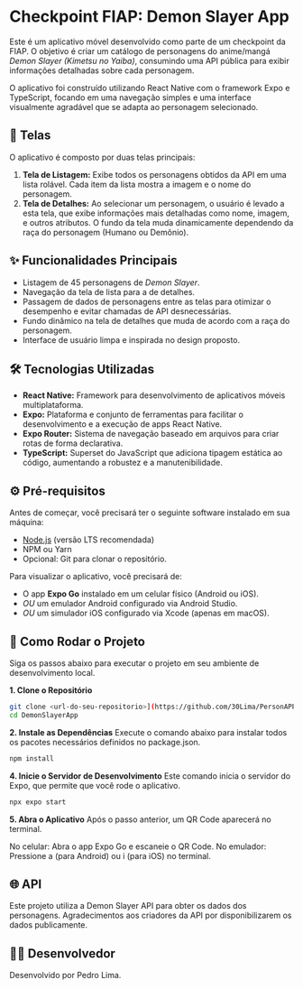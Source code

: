 # Checkpoint FIAP: Demon Slayer App

Este é um aplicativo móvel desenvolvido como parte de um checkpoint da FIAP. O objetivo é criar um catálogo de personagens do anime/mangá *Demon Slayer (Kimetsu no Yaiba)*, consumindo uma API pública para exibir informações detalhadas sobre cada personagem.

O aplicativo foi construído utilizando React Native com o framework Expo e TypeScript, focando em uma navegação simples e uma interface visualmente agradável que se adapta ao personagem selecionado.

## 📱 Telas

O aplicativo é composto por duas telas principais:

1.  **Tela de Listagem:** Exibe todos os personagens obtidos da API em uma lista rolável. Cada item da lista mostra a imagem e o nome do personagem.
2.  **Tela de Detalhes:** Ao selecionar um personagem, o usuário é levado a esta tela, que exibe informações mais detalhadas como nome, imagem, e outros atributos. O fundo da tela muda dinamicamente dependendo da raça do personagem (Humano ou Demônio).

## ✨ Funcionalidades Principais

-   Listagem de 45 personagens de *Demon Slayer*.
-   Navegação da tela de lista para a de detalhes.
-   Passagem de dados de personagens entre as telas para otimizar o desempenho e evitar chamadas de API desnecessárias.
-   Fundo dinâmico na tela de detalhes que muda de acordo com a raça do personagem.
-   Interface de usuário limpa e inspirada no design proposto.

## 🛠️ Tecnologias Utilizadas

-   **React Native:** Framework para desenvolvimento de aplicativos móveis multiplataforma.
-   **Expo:** Plataforma e conjunto de ferramentas para facilitar o desenvolvimento e a execução de apps React Native.
-   **Expo Router:** Sistema de navegação baseado em arquivos para criar rotas de forma declarativa.
-   **TypeScript:** Superset do JavaScript que adiciona tipagem estática ao código, aumentando a robustez e a manutenibilidade.

## ⚙️ Pré-requisitos

Antes de começar, você precisará ter o seguinte software instalado em sua máquina:

-   [Node.js](https://nodejs.org/en/) (versão LTS recomendada)
-   NPM ou Yarn
-   Opcional: Git para clonar o repositório.

Para visualizar o aplicativo, você precisará de:

-   O app **Expo Go** instalado em um celular físico (Android ou iOS).
-   *OU* um emulador Android configurado via Android Studio.
-   *OU* um simulador iOS configurado via Xcode (apenas em macOS).

## 🚀 Como Rodar o Projeto

Siga os passos abaixo para executar o projeto em seu ambiente de desenvolvimento local.

**1. Clone o Repositório**
```bash
git clone <url-do-seu-repositorio>](https://github.com/30Lima/PersonAPP.git)
cd DemonSlayerApp
```

**2. Instale as Dependências**
Execute o comando abaixo para instalar todos os pacotes necessários definidos no package.json.
```bash
npm install
```

**4. Inicie o Servidor de Desenvolvimento**
Este comando inicia o servidor do Expo, que permite que você rode o aplicativo.
```bash
npx expo start
```

**5. Abra o Aplicativo**
Após o passo anterior, um QR Code aparecerá no terminal.

No celular: Abra o app Expo Go e escaneie o QR Code.
No emulador: Pressione a (para Android) ou i (para iOS) no terminal.

## 🌐 API
Este projeto utiliza a Demon Slayer API para obter os dados dos personagens. Agradecimentos aos criadores da API por disponibilizarem os dados publicamente.

## 👨‍💻 Desenvolvedor
Desenvolvido por Pedro Lima.
